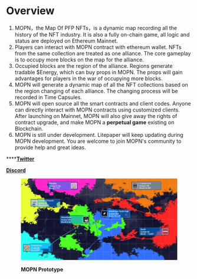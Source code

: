 # Overview

1. MOPN，the Map Of PFP NFTs，is a dynamic map recording all the history of the NFT industry. It is also a fully on-chain game, all logic and status are deployed on Ethereum Mainnet.
2. Players can interact with MOPN contract with ethereum wallet. NFTs from the same collection are treated as one alliance. The core gameplay is to occupy more blocks on the map for the alliance.
3. Occupied blocks are the region of the alliance. Regions generate tradable $Energy, which can buy props in MOPN. The props will gain advantages for players in the war of occupying more blocks.
4. MOPN will generate a dynamic map of all the NFT collections based on the region changing of each alliance. The changing process will be recorded in Time Capsules.
5. MOPN will open source all the smart contracts and client codes. Anyone can directly interact with MOPN contracts using customized clients. After launching on Mainnet, MOPN will also give away the rights of contract upgrade, and make MOPN a **perpetual game** existing on Blockchain.
6. MOPN is still under development. Litepaper will keep updating during MOPN development. You are welcome to join MOPN's community to provide help and great ideas.

****[**Twitter** ](https://twitter.com/Mopnxyz)

****[**Discord**](https://discord.com/invite/eXaPzPdb2j)****

<figure><img src=".gitbook/assets/image.png" alt=""><figcaption><p><strong>MOPN Prototype</strong></p></figcaption></figure>

